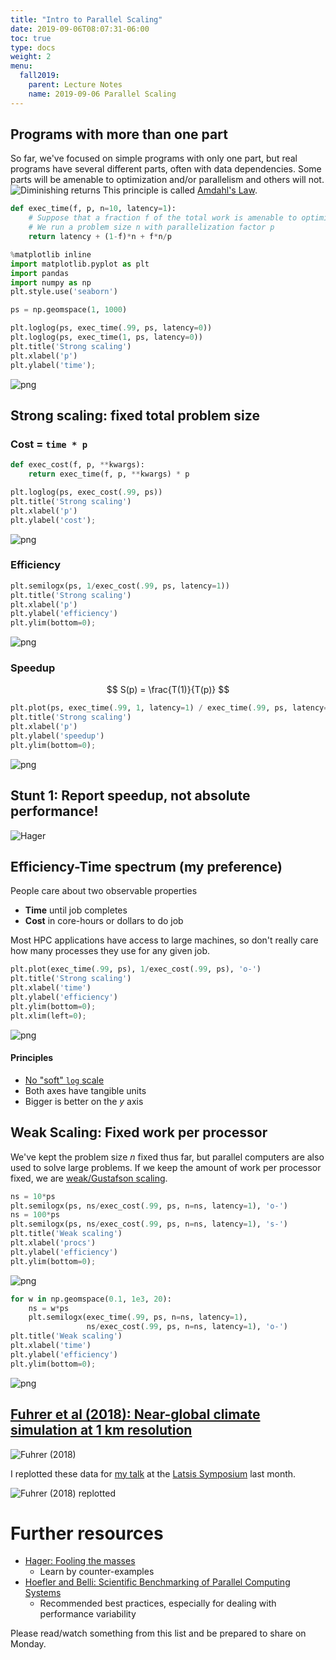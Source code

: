 ```yaml
---
title: "Intro to Parallel Scaling"
date: 2019-09-06T08:07:31-06:00
toc: true
type: docs
weight: 2
menu:
  fall2019:
    parent: Lecture Notes
    name: 2019-09-06 Parallel Scaling
---
```

## Programs with more than one part

So far, we've focused on simple programs with only one part, but real programs have several different parts, often with data dependencies.
Some parts will be amenable to optimization and/or parallelism and others will not.
![Diminishing returns](https://upload.wikimedia.org/wikipedia/commons/thumb/4/40/Optimizing-different-parts.svg/2880px-Optimizing-different-parts.svg.png)
This principle is called [Amdahl's Law](https://en.wikipedia.org/wiki/Amdahl%27s_law).


```python
def exec_time(f, p, n=10, latency=1):
    # Suppose that a fraction f of the total work is amenable to optimization
    # We run a problem size n with parallelization factor p
    return latency + (1-f)*n + f*n/p
```


```python
%matplotlib inline
import matplotlib.pyplot as plt
import pandas
import numpy as np
plt.style.use('seaborn')

ps = np.geomspace(1, 1000)

plt.loglog(ps, exec_time(.99, ps, latency=0))
plt.loglog(ps, exec_time(1, ps, latency=0))
plt.title('Strong scaling')
plt.xlabel('p')
plt.ylabel('time');
```


![png](./lecture_2_0.png)


## Strong scaling: fixed total problem size

### Cost = `time * p`


```python
def exec_cost(f, p, **kwargs):
    return exec_time(f, p, **kwargs) * p

plt.loglog(ps, exec_cost(.99, ps))
plt.title('Strong scaling')
plt.xlabel('p')
plt.ylabel('cost');
```


![png](./lecture_4_0.png)


### Efficiency


```python
plt.semilogx(ps, 1/exec_cost(.99, ps, latency=1))
plt.title('Strong scaling')
plt.xlabel('p')
plt.ylabel('efficiency')
plt.ylim(bottom=0);
```


![png](./lecture_6_0.png)


### Speedup

$$ S(p) = \frac{T(1)}{T(p)} $$


```python
plt.plot(ps, exec_time(.99, 1, latency=1) / exec_time(.99, ps, latency=1))
plt.title('Strong scaling')
plt.xlabel('p')
plt.ylabel('speedup')
plt.ylim(bottom=0);
```


![png](./lecture_8_0.png)


## Stunt 1: Report speedup, not absolute performance!

![Hager](stunt1.jpg)

## Efficiency-Time spectrum (my preference)

People care about two observable properties
* **Time** until job completes
* **Cost** in core-hours or dollars to do job

Most HPC applications have access to large machines, so don't really care how many processes they use for any given job.


```python
plt.plot(exec_time(.99, ps), 1/exec_cost(.99, ps), 'o-')
plt.title('Strong scaling')
plt.xlabel('time')
plt.ylabel('efficiency')
plt.ylim(bottom=0);
plt.xlim(left=0);
```


![png](./lecture_11_0.png)


#### Principles
* [No "soft" `log` scale](https://blogs.fau.de/hager/archives/5835)
* Both axes have tangible units
* Bigger is better on the $y$ axis

## Weak Scaling: Fixed work per processor

We've kept the problem size $n$ fixed thus far, but parallel computers are also used to solve large problems.  If we keep the amount of work per processor fixed, we are [weak/Gustafson scaling](https://en.wikipedia.org/wiki/Gustafson's_law).


```python
ns = 10*ps
plt.semilogx(ps, ns/exec_cost(.99, ps, n=ns, latency=1), 'o-')
ns = 100*ps
plt.semilogx(ps, ns/exec_cost(.99, ps, n=ns, latency=1), 's-')
plt.title('Weak scaling')
plt.xlabel('procs')
plt.ylabel('efficiency')
plt.ylim(bottom=0);
```


![png](./lecture_14_0.png)



```python
for w in np.geomspace(0.1, 1e3, 20):
    ns = w*ps
    plt.semilogx(exec_time(.99, ps, n=ns, latency=1),
                 ns/exec_cost(.99, ps, n=ns, latency=1), 'o-')
plt.title('Weak scaling')
plt.xlabel('time')
plt.ylabel('efficiency')
plt.ylim(bottom=0);
```


![png](./lecture_15_0.png)


## [Fuhrer et al (2018): Near-global climate simulation at 1 km resolution](https://www.geosci-model-dev.net/11/1665/2018/gmd-11-1665-2018.pdf)

![Fuhrer (2018)](fuhrer2018-fig4.png)

I replotted these data for [my talk](https://jedbrown.org/files/20190822-Latsis.pdf) at the [Latsis Symposium](https://latsis2019.ethz.ch/) last month.

![Fuhrer (2018) replotted](fuhrer2018-scaling-time-ann4.png)

# Further resources
* [Hager: Fooling the masses](https://blogs.fau.de/hager/archives/5260)
  * Learn by counter-examples
* [Hoefler and Belli: Scientific Benchmarking of Parallel Computing Systems](https://htor.inf.ethz.ch/publications/index.php?pub=222)
  * Recommended best practices, especially for dealing with performance variability

Please read/watch something from this list and be prepared to share on Monday.
